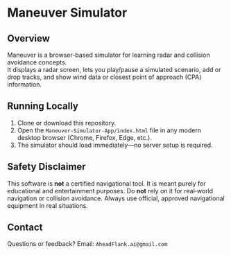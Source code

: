 # Maneuver Simulator

## Overview
Maneuver is a browser-based simulator for learning radar and collision avoidance concepts.  
It displays a radar screen, lets you play/pause a simulated scenario, add or drop tracks, and show wind data or closest point of approach (CPA) information.

## Running Locally
1. Clone or download this repository.
2. Open the `Maneuver-Simulator-App/index.html` file in any modern desktop browser (Chrome, Firefox, Edge, etc.).
3. The simulator should load immediately—no server setup is required.

## Safety Disclaimer
This software is **not** a certified navigational tool. It is meant purely for educational and entertainment purposes. Do **not** rely on it for real‑world navigation or collision avoidance. Always use official, approved navigational equipment in real situations.

## Contact
Questions or feedback? Email: `AheadFlank.ai@gmail.com`
